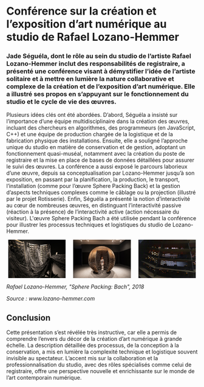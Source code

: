 # Conférence sur la création et l’exposition d’art numérique au studio de Rafael Lozano-Hemmer

### Jade Séguéla, dont le rôle au sein du studio de l’artiste Rafael Lozano-Hemmer inclut des responsabilités de registraire, a présenté une conférence visant à démystifier l’idée de l’artiste solitaire et à mettre en lumière la nature collaborative et complexe de la création et de l’exposition d’art numérique. Elle a illustré ses propos en s’appuyant sur le fonctionnement du studio et le cycle de vie des œuvres.

Plusieurs idées clés ont été abordées. D’abord, Séguéla a insisté sur l’importance d’une équipe multidisciplinaire dans la création des œuvres, incluant des chercheurs en algorithmes, des programmeurs (en JavaScript, C++) et une équipe de production chargée de la logistique et de la fabrication physique des installations. Ensuite, elle a souligné l’approche unique du studio en matière de conservation et de gestion, adoptant un fonctionnement quasi-muséal, notamment avec la création du poste de registraire et la mise en place de bases de données détaillées pour assurer le suivi des œuvres. La conférence a aussi exposé le parcours laborieux d’une œuvre, depuis sa conceptualisation par Lozano-Hemmer jusqu’à son exposition, en passant par la planification, la production, le transport, l’installation (comme pour l’œuvre Sphere Packing Back) et la gestion d’aspects techniques complexes comme le câblage ou la projection (illustré par le projet Rotisserie). Enfin, Séguéla a présenté la notion d’interactivité au cœur de nombreuses œuvres, en distinguant l’interactivité passive (réaction à la présence) de l’interactivité active (action nécessaire du visiteur). L'œuvre Sphere Packing Bach a été utilisée pendant la conférence pour illustrer les processus techniques et logistiques du studio de Lozano-Hemmer.


<div style="display: flex; justify-content: space-around;" >
  <img src="./photo_référence/sphere_packing_bach_monterrey_2019_my_505A7637.jpg" alt="sphere" style="width: 30%; margin-right: 10px;" />
  <img src="./photo_référence/sphere_packing_bach_monterrey_2019_my_505A7630.jpg" alt="sphere" style="width: 30%; margin-right: 10px;" />
  <img src="./photo_référence/sphere_packing_bach_montreal_2018_RLH_160.jpg" alt="luminatura" style="width: 30%;" />
</div>
<p><em> Rafael Lozano-Hemmer, "Sphere Packing: Bach", 2018</em></p>
<p><em> Source : www.lozano-hemmer.com</em></p>

## Conclusion
Cette présentation s’est révélée très instructive, car elle a permis de comprendre l’envers du décor de la création d’art numérique à grande échelle. La description détaillée des processus, de la conception à la conservation, a mis en lumière la complexité technique et logistique souvent invisible au spectateur. L’accent mis sur la collaboration et la professionnalisation du studio, avec des rôles spécialisés comme celui de registraire, offre une perspective nouvelle et enrichissante sur le monde de l’art contemporain numérique.
